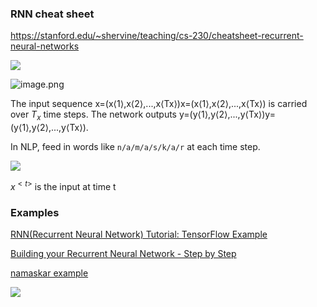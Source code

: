 ### RNN cheat sheet

https://stanford.edu/~shervine/teaching/cs-230/cheatsheet-recurrent-neural-networks

![](https://stanford.edu/~shervine/teaching/cs-230/illustrations/architecture-rnn.png)





![image.png](https://i.loli.net/2020/01/10/7U3GhPHmXwd5VyA.png)



The input sequence x=(x⟨1⟩,x⟨2⟩,...,x⟨Tx⟩)x=(x⟨1⟩,x⟨2⟩,...,x⟨Tx⟩) is carried over $T_x$ time steps. The network outputs y=(y⟨1⟩,y⟨2⟩,...,y⟨Tx⟩)y=(y⟨1⟩,y⟨2⟩,...,y⟨Tx⟩).

In NLP, feed in words like `n/a/m/a/s/k/a/r` at each time step.





![](https://stanford.edu/~shervine/teaching/cs-230/illustrations/description-block-rnn.png)

$x^{<t>}$ is the input at time t



### Examples

[RNN(Recurrent Neural Network) Tutorial: TensorFlow Example](https://www.guru99.com/rnn-tutorial.html)



[Building your Recurrent Neural Network - Step by Step](https://datascience-enthusiast.com/DL/Building_a_Recurrent_Neural_Network-Step_by_Step_v1.html)



[namaskar example](https://hackernoon.com/rnn-or-recurrent-neural-network-for-noobs-a9afbb00e860)



![](https://hackernoon.com/hn-images/1*_mM83sFLjzKt8cRB439Y3Q.gif)











